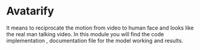 # Avatarify
 It means to reciprocate the motion from video to human face and looks like the real man talking video. In this module you will find the code implementation , documentation file for the model working and results.
